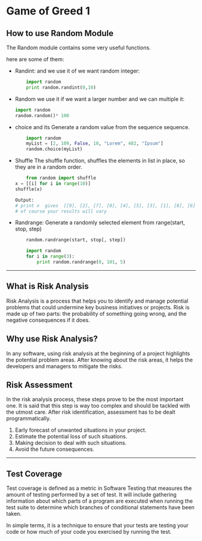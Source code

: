 # Game of Greed 1


## How to use Random Module

The Random module contains some very useful functions.

here are some of them:

- Randint: and we use it of we want random integer:


    ```python
        import random
        print random.randint(0,10)

    ```

- Random we use it if we want a larger number and we can multiple it:

    ```python
    import random
    random.random()* 100
    ```

- choice and its Generate a random value from the sequence sequence.

    ```python
        import random
        myList = [2, 109, False, 10, "Lorem", 482, "Ipsum"]
        random.choice(myList)
    ```

- Shuffle The shuffle function, shuffles the elements in list in place, so they are in a random order.

    ```python
        from random import shuffle
    x = [[i] for i in range(10)]
    shuffle(x)

    Output:
    # print x  gives  [[9], [2], [7], [0], [4], [5], [3], [1], [8], [6]]
    # of course your results will vary
    ```

- Randrange: Generate a randomly selected element from range(start, stop, step)

    ```python
        random.randrange(start, stop[, step])

        import random
        for i in range(3):
            print random.randrange(0, 101, 5)

    ```

--------

## What is Risk Analysis

Risk Analysis is a process that helps you to identify and manage potential problems that could undermine key business initiatives or projects. 
Risk is made up of two parts: the probability of something going wrong, and the negative consequences if it does.

## Why use Risk Analysis?

In any software, using risk analysis at the beginning of a project highlights the potential problem areas. After knowing about the risk areas, it helps the developers and managers to mitigate the risks.

## Risk Assessment

In the risk analysis process, these steps prove to be the most important one. It is said that this step is way too complex and should be tackled with the utmost care. After risk identification, assessment has to be dealt programmatically. 

1. Early forecast of unwanted situations in your project.
2. Estimate the potential loss of such situations.
3. Making decision to deal with such situations.
4. Avoid the future consequences.

-------- 

## Test Coverage

Test coverage is defined as a metric in Software Testing that measures the amount of testing performed by a set of test. It will include gathering information about which parts of a program are executed when running the test suite to determine which branches of conditional statements have been taken.

In simple terms, it is a technique to ensure that your tests are testing your code or how much of your code you exercised by running the test.

